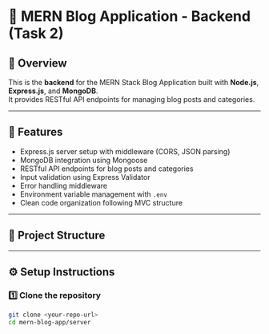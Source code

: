 # 📝 MERN Blog Application - Backend (Task 2)

## 🚀 Overview
This is the **backend** for the MERN Stack Blog Application built with **Node.js**, **Express.js**, and **MongoDB**.  
It provides RESTful API endpoints for managing blog posts and categories.

---

## 🧱 Features
- Express.js server setup with middleware (CORS, JSON parsing)
- MongoDB integration using Mongoose
- RESTful API endpoints for blog posts and categories
- Input validation using Express Validator
- Error handling middleware
- Environment variable management with `.env`
- Clean code organization following MVC structure

---

## 📂 Project Structure

---

## ⚙️ Setup Instructions

### 1️⃣ Clone the repository
```bash
git clone <your-repo-url>
cd mern-blog-app/server
